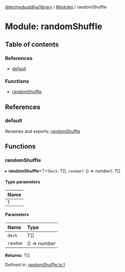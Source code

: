 [@technobuddha/library](../../README.md) / [Modules](../Modules.md) / randomShuffle

# Module: randomShuffle

## Table of contents

### References

- [default](randomshuffle.md#default)

### Functions

- [randomShuffle](randomshuffle.md#randomshuffle)

## References

### default

Renames and exports: [randomShuffle](randomshuffle.md#randomshuffle)

## Functions

### randomShuffle

▸ **randomShuffle**<T\>(`deck`: T[], `random?`: () => *number*): T[]

#### Type parameters

| Name |
| :------ |
| `T` |

#### Parameters

| Name | Type |
| :------ | :------ |
| `deck` | T[] |
| `random` | () => *number* |

**Returns:** T[]

Defined in: [randomShuffle.ts:1](../../src/randomShuffle.ts#L1)
